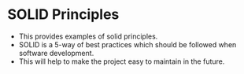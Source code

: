 # SOLID Principles

* This provides examples of solid principles. 
* SOLID is a 5-way of best practices which should be followed when software development. 
* This will help to make the project easy to maintain in the future. 
